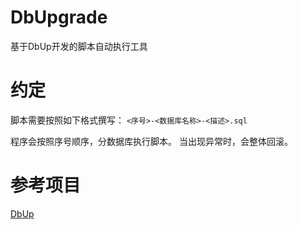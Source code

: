 # DbUpgrade
基于DbUp开发的脚本自动执行工具

# 约定
脚本需要按照如下格式撰写：
`<序号>-<数据库名称>-<描述>.sql`

程序会按照序号顺序，分数据库执行脚本。
当出现异常时，会整体回滚。

# 参考项目
[DbUp](https://github.com/DbUp/DbUp)